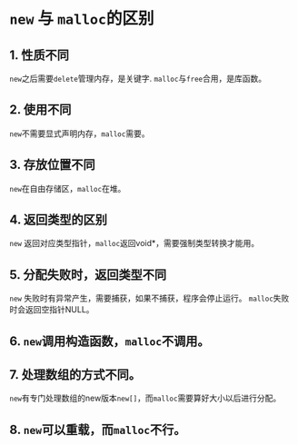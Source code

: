 # `new` 与 `malloc`的区别
## 1. 性质不同
`new`之后需要`delete`管理内存，是关键字.
`malloc`与`free`合用，是库函数。

## 2. 使用不同
`new`不需要显式声明内存，`malloc`需要。

## 3. 存放位置不同
`new`在自由存储区，`malloc`在堆。

## 4. 返回类型的区别
`new` 返回对应类型指针，`malloc`返回void*，需要强制类型转换才能用。

## 5. 分配失败时，返回类型不同
`new` 失败时有异常产生，需要捕获，如果不捕获，程序会停止运行。
`malloc`失败时会返回空指针NULL。

## 6. `new`调用构造函数，`malloc`不调用。

## 7. 处理数组的方式不同。
`new`有专门处理数组的new版本`new[]`，而`malloc`需要算好大小以后进行分配。

## 8. `new`可以重载，而`malloc`不行。


